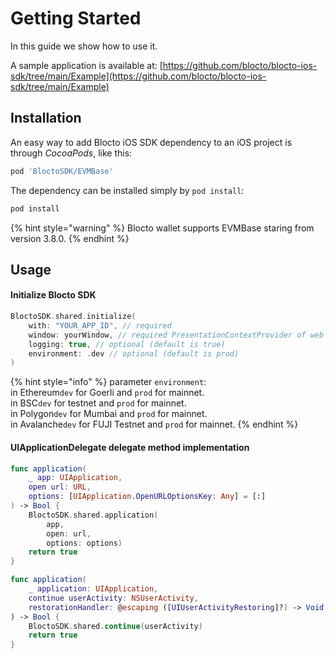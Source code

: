 # Getting Started

In this guide we show how to use it.

A sample application is available at: [https://github.com/blocto/blocto-ios-sdk/tree/main/Example](https://github.com/blocto/blocto-ios-sdk/tree/main/Example)

## Installation

An easy way to add Blocto iOS SDK dependency to an iOS project is through _CocoaPods_, like this:

```ruby
pod 'BloctoSDK/EVMBase'
```

The dependency can be installed simply by `pod install`:

```ruby
pod install
```

{% hint style="warning" %}
Blocto wallet supports EVMBase staring from version 3.8.0.
{% endhint %}

## Usage

#### Initialize Blocto SDK

```swift
BloctoSDK.shared.initialize(
    with: "YOUR_APP_ID", // required
    window: yourWindow, // required PresentationContextProvider of web SDK authentication.
    logging: true, // optional (default is true)
    environment: .dev // optional (default is prod)
)
```

{% hint style="info" %}
parameter `environment`:\
in Ethereum`dev` for Goerli and `prod` for mainnet.\
in BSC`dev` for testnet and `prod` for mainnet.\
in Polygon`dev` for Mumbai and `prod` for mainnet.\
in Avalanche`dev` for FUJI Testnet and `prod` for mainnet.
{% endhint %}

#### UIApplicationDelegate delegate method implementation

```swift
func application(
    _ app: UIApplication,
    open url: URL,
    options: [UIApplication.OpenURLOptionsKey: Any] = [:]
) -> Bool {
    BloctoSDK.shared.application(
        app,
        open: url,
        options: options)
    return true
}
```

```swift
func application(
    _ application: UIApplication,
    continue userActivity: NSUserActivity,
    restorationHandler: @escaping ([UIUserActivityRestoring]?) -> Void
) -> Bool {
    BloctoSDK.shared.continue(userActivity)
    return true
}
```
